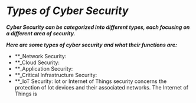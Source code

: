 # **_Types of Cyber Security_**
**_Cyber Security can be categorized into different types, each focusing on a different area of security._</p>**
**_<p>Here are some types of cyber security and what their functions are: </p>_**
+ **_Network Security: 
+ **_Cloud Security:
+ **_Application Security:
+ **_Critical Infrastructure Security:
+ **_IoT Security: Iot or Internet of Things security concerns the protection of Iot devices and their associated networks. The Internet of Things is 
